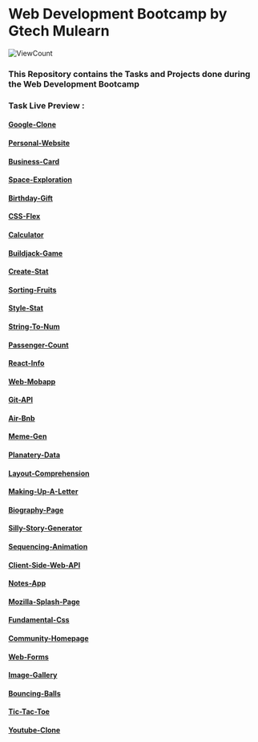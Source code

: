 # Web Development Bootcamp by Gtech Mulearn
![ViewCount](https://views.whatilearened.today/views/github/arjuncvinod/WebDevBootcamp-Mulearn.svg?cache=remove)
### This Repository contains the Tasks and Projects done during the Web Development Bootcamp
### Task Live Preview : 
#### [Google-Clone](https://arjuncvinod.github.io/WebDevBootcamp-Mulearn/Google-Clone/index.html)
#### [Personal-Website](https://arjuncvinod.github.io/WebDevBootcamp-Mulearn/Personal-website/index.html)
#### [Business-Card](https://arjuncvinod.github.io/WebDevBootcamp-Mulearn/Business-Card/index.html)
#### [Space-Exploration](https://arjuncvinod.github.io/WebDevBootcamp-Mulearn/Space-Exploration/index.html)
#### [Birthday-Gift](https://arjuncvinod.github.io/WebDevBootcamp-Mulearn/Birthday-Gift/index.html)
#### [CSS-Flex](https://arjuncvinod.github.io/WebDevBootcamp-Mulearn/CSS-Flex/index.html)
#### [Calculator](https://arjuncvinod.github.io/WebDevBootcamp-Mulearn/Calculator/index.html)
#### [Buildjack-Game](https://arjuncvinod.github.io/WebDevBootcamp-Mulearn/Buildjack-Game/index.html)
#### [Create-Stat](https://arjuncvinod.github.io/WebDevBootcamp-Mulearn/Create-Stat/index.html)
#### [Sorting-Fruits](https://arjuncvinod.github.io/WebDevBootcamp-Mulearn/Sorting-Fruits/index.html)
#### [Style-Stat](https://arjuncvinod.github.io/WebDevBootcamp-Mulearn/Style-Stat/index.html)
#### [String-To-Num](https://arjuncvinod.github.io/WebDevBootcamp-Mulearn/String-To-Num/index.html)
#### [Passenger-Count](https://arjuncvinod.github.io/WebDevBootcamp-Mulearn/Passenger-Count)
#### [React-Info](https://react-info-acv.netlify.app/)
#### [Web-Mobapp](https://arjuncvinod.github.io/Add-To-Cart-WebApp/)
#### [Git-API](https://github.com/arjuncvinod/GitHub-Profile-Viewer)
#### [Air-Bnb](https://airbnb-acv.netlify.app/)
#### [Meme-Gen](https://memegenerator-acv.vercel.app/)
#### [Planatery-Data](https://arjuncvinod.me/WebDevBootcamp-Mulearn/Planet-Data/)
#### [Layout-Comprehension](https://arjuncvinod.me/WebDevBootcamp-Mulearn/Layout-Comprehension/)
#### [Making-Up-A-Letter](https://arjuncvinod.me/WebDevBootcamp-Mulearn/Making-Up-A-Letter/)
#### [Biography-Page](https://arjuncvinod.me/WebDevBootcamp-Mulearn/Biography-Page/)
#### [Silly-Story-Generator](https://arjuncvinod.me/WebDevBootcamp-Mulearn/Silly-Story-Generator/)
#### [Sequencing-Animation](https://arjuncvinod.me/WebDevBootcamp-Mulearn/Sequencing-Animation/)
#### [Client-Side-Web-API](https://arjuncvinod.me/WebDevBootcamp-Mulearn/Client-Side-Web-API/)
#### [Notes-App](https://notesapp-acv.netlify.app/)
#### [Mozilla-Splash-Page](https://arjuncvinod.me/WebDevBootcamp-Mulearn/Mozilla-Splash-Page)
#### [Fundamental-Css](https://arjuncvinod.me/WebDevBootcamp-Mulearn/Fundamental-Css)
#### [Community-Homepage](https://arjuncvinod.me/WebDevBootcamp-Mulearn/Community-Homepage)
#### [Web-Forms](https://arjuncvinod.me/WebDevBootcamp-Mulearn/Web-Forms)
#### [Image-Gallery](https://arjuncvinod.me/WebDevBootcamp-Mulearn/Image-Gallery)
#### [Bouncing-Balls](https://arjuncvinod.me/WebDevBootcamp-Mulearn/Bouncing-Balls)
#### [Tic-Tac-Toe](https://tictactoe-acv.vercel.app/)
#### [Youtube-Clone](https://youtube-acv.vercel.app/)


